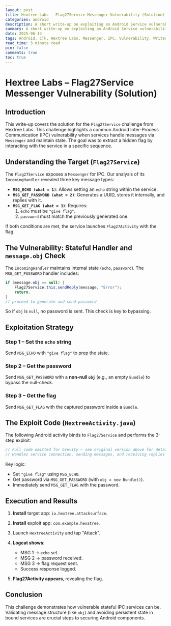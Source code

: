 ```yaml
---
layout: post
title: Hextree Labs - Flag27Service Messenger Vulnerability (Solution) 
categories: android
description: A short write-up on exploiting an Android Service vulnerability involving Messenger IPC and state management to retrieve a hidden flag. 
summary: A short write-up on exploiting an Android Service vulnerability involving Messenger IPC and state management to retrieve a hidden flag.
date: 2025-06-14 
tags: Android, CTF, Hextree Labs, Messenger, IPC, Vulnerability, Writeup, Reverse Engineering
read_time: 3 minute read
pin: false
comments: true
toc: true
---
```


# Hextree Labs – Flag27Service Messenger Vulnerability (Solution)

## Introduction

This write-up covers the solution for the `Flag27Service` challenge from Hextree Labs. This challenge highlights a common Android Inter-Process Communication (IPC) vulnerability when services handle messages via `Messenger` and maintain state. The goal was to extract a hidden flag by interacting with the service in a specific sequence.

## Understanding the Target (`Flag27Service`)

The `Flag27Service` exposes a `Messenger` for IPC. Our analysis of its `IncomingHandler` revealed three key message types:

- **`MSG_ECHO (what = 1)`**: Allows setting an `echo` string within the service.
- **`MSG_GET_PASSWORD (what = 2)`**: Generates a UUID, stores it internally, and replies with it.
- **`MSG_GET_FLAG (what = 3)`**: Requires:
  1. `echo` must be `"give flag"`.
  2. `password` must match the previously generated one.

If both conditions are met, the service launches `Flag27Activity` with the flag.

## The Vulnerability: Stateful Handler and `message.obj` Check

The `IncomingHandler` maintains internal state (`echo`, `password`). The `MSG_GET_PASSWORD` handler includes:

```java
if (message.obj == null) {
    Flag27Service.this.sendReply(message, "Error");
    return;
}
// proceed to generate and send password
````

So if `obj` is `null`, no password is sent. This check is key to bypassing.

## Exploitation Strategy

### Step 1 – Set the `echo` string

Send `MSG_ECHO` with `"give flag"` to prep the state.

### Step 2 – Get the password

Send `MSG_GET_PASSWORD` with a **non-null `obj`** (e.g., an empty `Bundle`) to bypass the null-check.

### Step 3 – Get the flag

Send `MSG_GET_FLAG` with the captured password inside a `Bundle`.

## The Exploit Code (`HextreeActivity.java`)

The following Android activity binds to `Flag27Service` and performs the 3-step exploit:

```java
// Full code omitted for brevity – see original version above for details
// Handles service connection, sending messages, and receiving replies
```

Key logic:

* Set `"give flag"` using `MSG_ECHO`.
* Get password via `MSG_GET_PASSWORD` (with `obj = new Bundle()`).
* Immediately send `MSG_GET_FLAG` with the password.

## Execution and Results

1. **Install** target app: `io.hextree.attacksurface`.
2. **Install** exploit app: `com.example.hexatree`.
3. Launch `HextreeActivity` and tap "Attack".
4. **Logcat shows**:

   * MSG 1 → `echo` set.
   * MSG 2 → password received.
   * MSG 3 → flag request sent.
   * Success response logged.
5. **Flag27Activity appears**, revealing the flag.

## Conclusion

This challenge demonstrates how vulnerable stateful IPC services can be. Validating message structure (like `obj`) and avoiding persistent state in bound services are crucial steps to securing Android components.